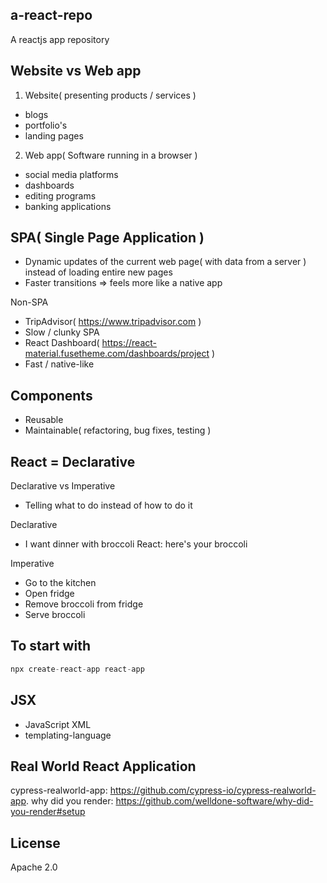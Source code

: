 ## a-react-repo
A reactjs app repository

## Website vs Web app
1. Website( presenting products / services )
- blogs
- portfolio's
- landing pages

2. Web app( Software running in a browser )
- social media platforms
- dashboards
- editing programs
- banking applications

## SPA( Single Page Application )
- Dynamic updates of the current web page( with data from a server ) instead of loading entire new pages
- Faster transitions => feels more like a native app

Non-SPA
- TripAdvisor( https://www.tripadvisor.com )
- Slow / clunky
SPA
- React Dashboard( https://react-material.fusetheme.com/dashboards/project )
- Fast / native-like

## Components
- Reusable
- Maintainable( refactoring, bug fixes, testing )

## React = Declarative
Declarative vs Imperative
- Telling what to do instead of how to do it

Declarative
- I want dinner with broccoli
React: here's your broccoli

Imperative
- Go to the kitchen
- Open fridge
- Remove broccoli from fridge
- Serve broccoli

## To start with
```js
npx create-react-app react-app
```

## JSX
- JavaScript XML
- templating-language

## Real World React Application
cypress-realworld-app: https://github.com/cypress-io/cypress-realworld-app. 
why did you render: https://github.com/welldone-software/why-did-you-render#setup

## License
Apache 2.0
